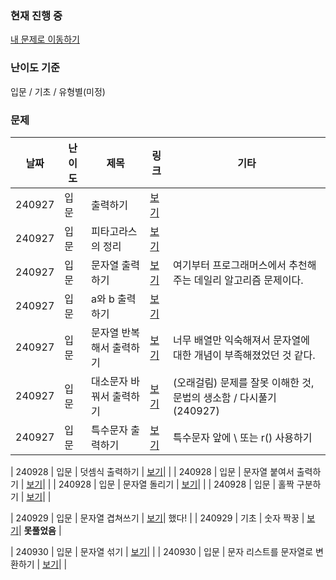 ### 현재 진행 중
[내 문제로 이동하기](https://school.programmers.co.kr/learn/challenges/training?order=acceptance_desc)


### 난이도 기준
입문 / 기초 / 유형별(미정)


### 문제
| 날짜 | 난이도 | 제목 | 링크 | 기타 |
|------|--------|------|------|------|
| 240927 | 입문 | 출력하기 | [보기](https://school.programmers.co.kr/learn/courses/30/lessons/250133)|  |
| 240927 | 입문 | 피타고라스의 정리 | [보기](https://school.programmers.co.kr/learn/courses/30/lessons/250132)|  |
| 240927 | 입문 | 문자열 출력하기 | [보기](https://school.programmers.co.kr/learn/courses/30/lessons/181952)| 여기부터 프로그래머스에서 추천해주는 데일리 알고리즘 문제이다. |
| 240927 | 입문 | a와 b 출력하기 | [보기](https://school.programmers.co.kr/learn/courses/30/lessons/181951)|  |
| 240927 | 입문 | 문자열 반복해서 출력하기 | [보기](https://school.programmers.co.kr/learn/courses/30/lessons/181950)| 너무 배열만 익숙해져서 문자열에 대한 개념이 부족해졌었던 것 같다. |
| 240927 | 입문 | 대소문자 바꿔서 출력하기 | [보기](https://school.programmers.co.kr/learn/courses/30/lessons/181949)| (오래걸림) 문제를 잘못 이해한 것, 문법의 생소함 / 다시풀기(240927) |
| 240927 | 입문 | 특수문자 출력하기 | [보기](https://school.programmers.co.kr/learn/courses/30/lessons/181948)| 특수문자 앞에 \ 또는 r() 사용하기 |

| 240928 | 입문 | 덧셈식 출력하기 | [보기](https://school.programmers.co.kr/learn/courses/30/lessons/181947)|  |
| 240928 | 입문 | 문자열 붙여서 출력하기 | [보기](https://school.programmers.co.kr/learn/courses/30/lessons/181946)|  |
| 240928 | 입문 | 문자열 돌리기 | [보기](https://school.programmers.co.kr/learn/courses/30/lessons/181945)|  |
| 240928 | 입문 | 홀짝 구분하기 | [보기](https://school.programmers.co.kr/learn/courses/30/lessons/181944)| |

| 240929 | 입문 | 문자열 겹쳐쓰기 | [보기](https://school.programmers.co.kr/learn/courses/30/lessons/181943)| 했다! |
| 240929 | 기초 | 숫자 짝꿍 | [보기](https://school.programmers.co.kr/learn/courses/30/lessons/131128)| **못풀었음** |


| 240930 | 입문 | 문자열 섞기 | [보기](https://school.programmers.co.kr/learn/courses/30/lessons/181942)|  |
| 240930 | 입문 | 문자 리스트를 문자열로 변환하기 | [보기](https://school.programmers.co.kr/learn/courses/30/lessons/181941)|  |

<!-- | 240930 | 입문 | 문자열 곱하기 | [보기](https://school.programmers.co.kr/learn/courses/30/lessons/181940)| dddd |

| 240930 | 입문 | 제목 | [보기](#)| dddd |
| 240930 | 입문 | 제목 | [보기](#)| dddd |
| 240930 | 입문 | 제목 | [보기](#)| dddd |
| 240930 | 입문 | 제목 | [보기](#)| dddd | -->









<!-- 
| 240000 | 입문 | 제목 | [보기](#)| dddd |
 -->
